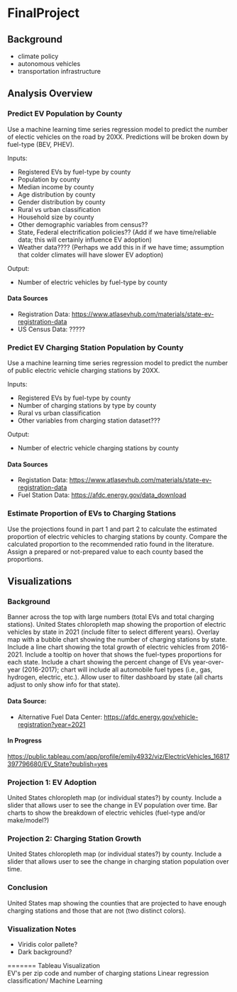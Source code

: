# FinalProject

## Background
- climate policy
- autonomous vehicles
- transportation infrastructure

## Analysis Overview

### Predict EV Population by County
Use a machine learning time series regression model to predict the number of electic vehicles on the road by 20XX. Predictions will be broken down by fuel-type (BEV, PHEV). 

Inputs: 
- Registered EVs by fuel-type by county
- Population by county
- Median income by county
- Age distribution by county
- Gender distribution by county
- Rural vs urban classification
- Household size by county
- Other demographic variables from census??
- State, Federal electrification policies?? (Add if we have time/reliable data; this will certainly influence EV adoption)
- Weather data???? (Perhaps we add this in if we have time; assumption that colder climates will have slower EV adoption)

Output:
- Number of electric vehicles by fuel-type by county

#### Data Sources
- Registration Data: https://www.atlasevhub.com/materials/state-ev-registration-data
- US Census Data: ?????


### Predict EV Charging Station Population by County
Use a machine learning time series regression model to predict the number of public electric vehicle charging stations by 20XX. 

Inputs: 
- Registered EVs by fuel-type by county
- Number of charging stations by type by county
- Rural vs urban classification
- Other variables from charging station dataset???

Output: 
- Number of electric vehicle charging stations by county

#### Data Sources
- Registation Data: https://www.atlasevhub.com/materials/state-ev-registration-data 
- Fuel Station Data: https://afdc.energy.gov/data_download

### Estimate Proportion of EVs to Charging Stations
Use the projections found in part 1 and part 2 to calculate the estimated proportion of electric vehicles to charging stations by county. Compare the calculated proportion to the recommended ratio found in the literature. Assign a prepared or not-prepared value to each county based the proportions. 

## Visualizations

### Background
Banner across the top with large numbers (total EVs and total charging stations). United States chloropleth map showing the proportion of electric vehicles by state in 2021 (include filter to select different years). Overlay map with a bubble chart showing the number of charging stations by state. Include a line chart showing the total growth of electric vehicles from 2016-2021. Include a tooltip on hover that shows the fuel-types proportions for each state. Include a chart showing the percent change of EVs year-over-year (2016-2017); chart will include all automobile fuel types (i.e., gas, hydrogen, electric, etc.). Allow user to filter dashboard by state (all charts adjust to only show info for that state). 

#### Data Source: 
- Alternative Fuel Data Center: https://afdc.energy.gov/vehicle-registration?year=2021

#### In Progress
https://public.tableau.com/app/profile/emily4932/viz/ElectricVehicles_16817397796680/EV_State?publish=yes

### Projection 1: EV Adoption
United States chloropleth map (or individual states?) by county. Include a slider that allows user to see the change in EV population over time. Bar charts to show the breakdown of electric vehicles (fuel-type and/or make/model?)


### Projection 2: Charging Station Growth
United States chloropleth map (or individual states?) by county. Include a slider that allows user to see the change in charging station population over time. 

### Conclusion
United States map showing the counties that are projected to have enough charging stations and those that are not (two distinct colors).


### Visualization Notes
- Viridis color pallete?
- Dark background? 


=======
Tableau Visualization  
EV's per zip code and number of charging stations
Linear regression classification/ Machine Learning

